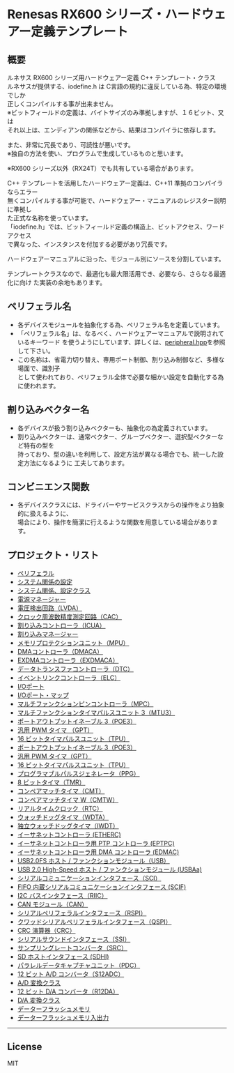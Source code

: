 Renesas RX600 シリーズ・ハードウェアー定義テンプレート
=========

## 概要
ルネサス RX600 シリーズ用ハードウェアー定義 C++ テンプレート・クラス   
ルネサスが提供する、iodefine.h は C言語の規約に違反している為、特定の環境でしか   
正しくコンパイルする事が出来ません。   
※ビットフィールドの定義は、バイトサイズのみ準拠しますが、１６ビット、又は   
それ以上は、エンディアンの関係などから、結果はコンパイラに依存します。
   
また、非常に冗長であり、可読性が悪いです。   
※独自の方法を使い、プログラムで生成しているものと思います。   
   
※RX600 シリーズ以外（RX24T）でも共有している場合があります。
   
C++ テンプレートを活用したハードウェアー定義は、C++11 準拠のコンパイラならエラー   
無くコンパイルする事が可能で、ハードウェアー・マニュアルのレジスター説明に準拠し   
た正式な名称を使っています。   
「iodefine.h」では、ビットフィールド定義の構造上、ビットアクセス、ワードアクセス   
で異なった、インスタンスを付加する必要があり冗長です。
   
ハードウェアーマニュアルに沿った、モジュール別にソースを分割しています。   
   
テンプレートクラスなので、最適化も最大限活用でき、必要なら、さらなる最適化に向け
た実装の余地もあります。   
   
## ペリフェラル名
 - 各デバイスモジュールを抽象化する為、ペリフェラル名を定義しています。
 - 「ペリフェラル名」は、なるべく、ハードウェアーマニュアルで説明されているキーワード
を使うようにしています、詳しくは、[peripheral.hpp](peripheral.hpp?ts=4)を参照して下さい。
 - この名称は、省電力切り替え、専用ポート制御、割り込み制御など、多様な場面で、識別子    
として使われており、ペリフェラル全体で必要な細かい設定を自動化する為に使われます。
   
## 割り込みベクター名
 - 各デバイスが扱う割り込みベクターも、抽象化の為定義されています。
 - 割り込みベクターは、通常ベクター、グループベクター、選択型ベクターなど特有の型を   
持っており、型の違いを利用して、設定方法が異なる場合でも、統一した設定方法になるように
工夫してあります。   

## コンビニエンス関数
 - 各デバイスクラスには、ドライバーやサービスクラスからの操作をより抽象的に扱えるように、   
場合により、操作を簡潔に行えるような関数を用意している場合があります。
   
## プロジェクト・リスト
 - [ペリフェラル](peripheral.hpp?ts=4)
 - [システム関係の設定](system.hpp?ts=4)
 - [システム関係、設定クラス](system_io.hpp?ts=4)
 - [電源マネージャー](power_mgr.hpp?ts=4)
 - [電圧検出回路（LVDA）](lvda.hpp?ts=4)
 - [クロック周波数精度測定回路（CAC）](cac.hpp?ts=4)
 - [割り込みコントローラ（ICUA）](icu.hpp?ts=4)
 - [割り込みマネージャー](icu_mgr.hpp?ts=4)
 - [メモリプロテクションユニット（MPU）](mpu.hpp?ts=4)
 - [DMAコントローラ（DMACA）](dmac.hpp?ts=4)
 - [EXDMAコントローラ（EXDMACA）](exdmac.hpp?ts=4)
 - [データトランスファコントローラ（DTC）](dtc.hpp?ts=4)
 - [イベントリンクコントローラ（ELC）](elc.hpp?ts=4)
 - [I/Oポート](port.hpp?ts=4)
 - [I/Oポート・マップ](port_map.hpp?ts=4)
 - [マルチファンクションピンコントローラ（MPC）](mpc.hpp?ts=4)
 - [マルチファンクションタイマパルスユニット 3（MTU3）](mtu3.hpp?ts=4)
 - [ポートアウトプットイネーブル 3（POE3）](poe3.hpp?ts=4)
 - [汎用 PWM タイマ （GPT）](gpt.hpp?ts=4)
 - [16 ビットタイマパルスユニット（TPU）](tpu.hpp?ts=4)
 - [ポートアウトプットイネーブル 3（POE3）](poe3.hpp?ts=4)
 - [汎用 PWM タイマ（GPT）](gpt.hpp?ts=4)
 - [16 ビットタイマパルスユニット（TPU）](tpu.hpp?ts=4)
 - [プログラマブルパルスジェネレータ（PPG）](ppg.hpp?ts=4)
 - [8 ビットタイマ（TMR）](tmr.hpp?ts=4)
 - [コンペアマッチタイマ（CMT）](cmt.hpp?ts=4)
 - [コンペアマッチタイマ W（CMTW）](cmtw.hpp?ts=4)
 - [リアルタイムクロック（RTC）](rtc.hpp?ts=4)
 - [ウォッチドッグタイマ（WDTA）](wdta.hpp?ts=4)
 - [独立ウォッチドッグタイマ（IWDT）](iwdt.hpp?ts=4)
 - [イーサネットコントローラ (ETHERC)](etherc.hpp?ts=4)
 - [イーサネットコントローラ用 PTP コントローラ (EPTPC)](eptpc.hpp?ts=4)
 - [イーサネットコントローラ用 DMA コントローラ (EDMAC)](edmac.hpp?ts=4)
 - [USB2.0FS ホスト / ファンクションモジュール（USB）](usb.hpp?ts=4)
 - [USB 2.0 High-Speed ホスト / ファンクションモジュール (USBAa)](usba.hpp?ts=4)
 - [シリアルコミュニケーションインタフェース（SCI）](sci.hpp?ts=4)
 - [FIFO 内蔵シリアルコミュニケーションインタフェース (SCIF)](scif.hpp?ts=4)
 - [I2C バスインタフェース（RIIC）](riic.hpp?ts=4)
 - [CAN モジュール（CAN）](can.hpp?ts=4)
 - [シリアルペリフェラルインタフェース（RSPI）](rspi.hpp?ts=4)
 - [クワッドシリアルペリフェラルインタフェース（QSPI）](qspi.hpp?ts=4)
 - [CRC 演算器（CRC）](crc.hpp?ts=4)
 - [シリアルサウンドインタフェース（SSI）](ssi.hpp?ts=4)
 - [サンプリングレートコンバータ（SRC）](src.hpp?ts=4)
 - [SD ホストインタフェース (SDHI)](sdhi.hpp?ts=4)
 - [パラレルデータキャプチャユニット（PDC）](pdc.hpp?ts=4)
 - [12 ビット A/D コンバータ（S12ADC）](s12adc.hpp?ts=4)
 - [A/D 変換クラス](adc_in.hpp?ts=4)
 - [12 ビット D/A コンバータ（R12DA）](r12da.hpp?ts=4)
 - [D/A 変換クラス](dac_out.hpp?ts=4)
 - [データーフラッシュメモリ](flash.hpp?ts=4)
 - [データーフラッシュメモリ入出力](flash_io.hpp?ts=4)
   
-----
   
License
----

MIT


